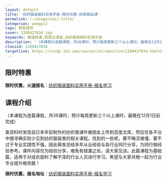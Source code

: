 ```yaml
---
layout: default
title: '纺织服装面料实用手册-限时优惠-网易精品课'
permalink: /:categories/:title/
categories: wangyi2
tags: 网易提供
cover: 1209427834.jpg
keywords: 精选网课,网易云课堂,纺织服装面料实用手册
description: '（本课程为连载课程，共36课时，预计每周更新三个以上课时，最晚在12月1日前完成）查资料时发现自已多年前制作的纺织类课件'
classid: 1209427834
targetlink: https://study.163.com/course/introduction/1209427834.htm?share=1&shareId=1025206652&utm_campaign=share&utm_medium=iphoneShare&utm_source=&utm_u=1025206652
---
```


## 限时特惠

**限时优惠，火速报名**：[纺织服装面料实用手册-报名学习](https://study.163.com/course/introduction/1209427834.htm?share=1&shareId=1025206652&utm_campaign=share&utm_medium=iphoneShare&utm_source=&utm_u=1025206652)

## 课程介绍

（本课程为连载课程，共36课时，预计每周更新三个以上课时，最晚在12月1日前完成）

查资料时发现自已多年前制作的纺织类课件被朋友上传到百度文库，然后在各平台中搜寻确实较少见到纺织服装类的相关课程，找到的一些呢，要不晦涩难懂，要不过于专业实践性不强，因此萌发总结多年从业经验与各行业同行分享，为同行做经验参考。课件内容仅为经验分享，难免有错漏之处，请大家见谅。此篇课程为基础篇，适用于对成衣面料了解不深的行业人员进行学习。希望与大家共勉一起为行业专业提升做贡献！

**限时优惠，报名地址**：[纺织服装面料实用手册-报名学习](https://study.163.com/course/introduction/1209427834.htm?share=1&shareId=1025206652&utm_campaign=share&utm_medium=iphoneShare&utm_source=&utm_u=1025206652)

